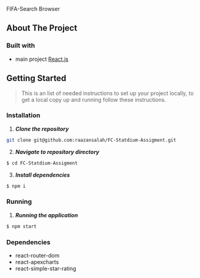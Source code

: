 FIFA-Search Browser

## About The Project

>    

### Built with

- main project [React.js](https://reactjs.org/)

## Getting Started

> This is an list of needed instructions to set up your project locally, to get a local copy up and running follow these instructions.

### Installation

1. **_Clone the repository_**

```sh
git clone git@github.com:raazansalah/FC-Statdium-Assigment.git
```

2. **_Navigate to repository directory_**

```sh
$ cd FC-Statdium-Assigment
```

3. **_Install dependencies_**

```sh
$ npm i
```

### Running

1. **_Running the application_**

```sh
$ npm start
```
### Dependencies
 - react-router-dom
 - react-apexcharts
 - react-simple-star-rating

